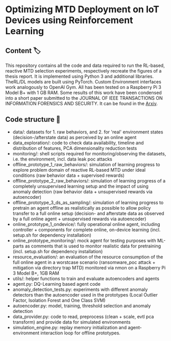 # Optimizing MTD Deployment on IoT Devices using Reinforcement Learning

## Content :label:
This repository contains all the code and data required to run the RL-based, reactive MTD selection experiments, 
respectively recreate the figures of a thesis report. It is implemented using Python 3 and additional libraries. 
TheRL/DL models are built using PyTorch. Custom Environment interfaces work analogously to OpenAI Gym.
All has been tested on a Raspberry Pi 3 Model B+ with 1 GB RAM.
Some results of this work have been condensed into a short paper submitted to the JOURNAL OF IEEE TRANSACTIONS ON INFORMATION FORENSICS AND SECURITY.
It can be found in the [Arxiv](https://arxiv.org/pdf/2212.14647.pdf).


## Code structure :book:
- data/: datasets for 1. raw behaviors, and 2. for 'real' environment states (decision-/afterstate data) as perceived by an online agent
- data_exploration/: code to check data availability, timeline and distribution of features, PCA dimensionality reduction tests
- monitoring/: shell scripts required for monitoring/observing the datasets, i.e. the environment, incl. data leak poc attacks
- offline_prototype_1_raw_behaviors/: simulation of learning progress to explore problem domain of reactive RL-based MTD under ideal conditions (raw behavior data + supervised rewards)
- offline_prototype_2_raw_behaviors/: simulation of learning progress of a completely unsupervised learning setup and the impact of using anomaly detection (raw behavior data + unsupervised rewards via autoencoder)
- offline_prototype_3_ds_as_sampling/: simulation of learning progress to pretrain an agent offline as realistically as possible to allow policy transfer to a full online setup (decision- and afterstate data as observed by a full online agent + unsupervised rewards via autoencoder)
- online_prototype_1_ondevice/: fully operational online agent, including controller + components for complete online, on-device learning (incl. setup.sh for dependency installation)
- online_prototype_monitoring/: mock agent for testing purposes with ML-parts as comments that is used to monitor realistic data for pretraining (incl. setup.sh for dependency installation)
- resource_evaluation/: an evaluation of the resource consumption of the full online agent in a worstcase scenario (ransomware_poc attack + mitigation via directory trap MTD) monitored via nmon on a Raspberry Pi 3 Model B+, 1GB RAM
- utils/: helper functions to train and evaluate autoencoders and agents
- agent.py: DQ-Learning based agent code
- anomaly_detection_tests.py: experiments with different anomaly detectors than the autoencoder used in the prototypes (Local Outlier Factor, Isolation Forest and One Class SVM)
- autoencoder.py: model, training, threshold selection and anomaly detection
- data_provider.py: code to read, preprocess (clean + scale, evtl pca transform) and provide data for simulated environments
- simulation_engine.py: replay memory initialization and agent-environment interaction loop for offline prototypes.
